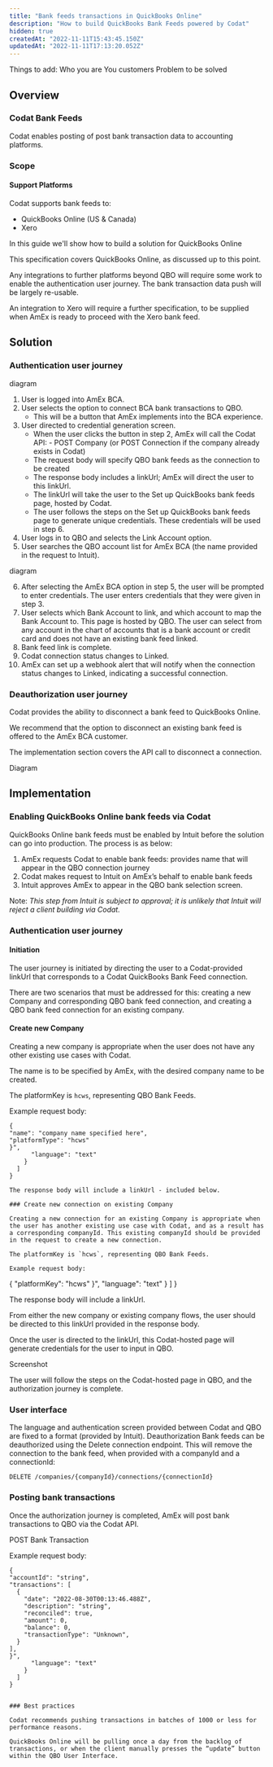 ```yaml
---
title: "Bank feeds transactions in QuickBooks Online"
description: "How to build QuickBooks Bank Feeds powered by Codat"
hidden: true
createdAt: "2022-11-11T15:43:45.150Z"
updatedAt: "2022-11-11T17:13:20.052Z"
---
```


Things to add:
Who you are
You customers
Problem to be solved

## Overview

### Codat Bank Feeds

Codat enables posting of post bank transaction data to accounting platforms.

### Scope

#### Support Platforms

Codat supports bank feeds to:

- QuickBooks Online (US & Canada)
- Xero

In this guide we'll show how to build a solution for QuickBooks Online

This specification covers QuickBooks Online, as discussed up to this point.

Any integrations to further platforms beyond QBO will require some work to enable the authentication user journey. The bank transaction data push will be largely re-usable.

An integration to Xero will require a further specification, to be supplied when AmEx is ready to proceed with the Xero bank feed.

## Solution

### Authentication user journey

diagram

1. User is logged into AmEx BCA.
2. User selects the option to connect BCA bank transactions to QBO.
   - This will be a button that AmEx implements into the BCA experience.
3. User directed to credential generation screen.
   - When the user clicks the button in step 2, AmEx will call the Codat API: - POST Company (or POST Connection if the company already exists in
     Codat)
   - The request body will specify QBO bank feeds as the connection to be created
   - The response body includes a linkUrl; AmEx will direct the user to this linkUrl.
   - The linkUrl will take the user to the Set up QuickBooks bank feeds page, hosted by Codat.
   - The user follows the steps on the Set up QuickBooks bank feeds page to generate unique credentials. These credentials will be used in step 6.
4. User logs in to QBO and selects the Link Account option.
5. User searches the QBO account list for AmEx BCA (the name provided in the request
   to Intuit).

diagram

6. After selecting the AmEx BCA option in step 5, the user will be prompted to enter credentials. The user enters credentials that they were given in step 3.
7. User selects which Bank Account to link, and which account to map the Bank Account to. This page is hosted by QBO. The user can select from any account in the chart of accounts that is a bank account or credit card and does not have an existing bank feed linked.
8. Bank feed link is complete.
9. Codat connection status changes to Linked.
10. AmEx can set up a webhook alert that will notify when the connection status changes to Linked, indicating a successful connection.

### Deauthorization user journey

Codat provides the ability to disconnect a bank feed to QuickBooks Online.

We recommend that the option to disconnect an existing bank feed is offered to the AmEx BCA customer.

The implementation section covers the API call to disconnect a connection.

Diagram

## Implementation

### Enabling QuickBooks Online bank feeds via Codat

QuickBooks Online bank feeds must be enabled by Intuit before the solution can go into production. The process is as below:

1. AmEx requests Codat to enable bank feeds: provides name that will appear in
   the QBO connection journey
2. Codat makes request to Intuit on AmEx’s behalf to enable bank feeds
3. Intuit approves AmEx to appear in the QBO bank selection screen.

Note: _This step from Intuit is subject to approval; it is unlikely that Intuit will reject a client building via Codat._

### Authentication user journey

#### Initiation

The user journey is initiated by directing the user to a Codat-provided linkUrl that corresponds to a Codat QuickBooks Bank Feed connection.

There are two scenarios that must be addressed for this: creating a new Company and corresponding QBO bank feed connection, and creating a QBO bank feed connection for an existing company.

#### Create new Company

Creating a new company is appropriate when the user does not have any other existing use cases with Codat.

The name is to be specified by AmEx, with the desired company name to be created.

The platformKey is `hcws`, representing QBO Bank Feeds.

Example request body:

```
{
"name": "company name specified here",
"platformType": "hcws"
}",
      "language": "text"
    }
  ]
}

The response body will include a linkUrl - included below.

### Create new connection on existing Company

Creating a new connection for an existing Company is appropriate when the user has another existing use case with Codat, and as a result has a corresponding companyId. This existing companyId should be provided in the request to create a new connection.

The platformKey is `hcws`, representing QBO Bank Feeds.

Example request body:

```

{
"platformKey": "hcws"
}",
"language": "text"
}
]
}

The response body will include a linkUrl.

From either the new company or existing company flows, the user should be directed to this linkUrl provided in the response body.

Once the user is directed to the linkUrl, this Codat-hosted page will generate credentials for the user to input in QBO.

Screenshot

The user will follow the steps on the Codat-hosted page in QBO, and the authorization
journey is complete.

### User interface

The language and authentication screen provided between Codat and QBO are fixed to a format (provided by Intuit).
Deauthorization Bank feeds can be deauthorized using the Delete connection endpoint. This will remove the connection to the bank feed, when provided with a companyId and a connectionId:

`DELETE /companies/{companyId}/connections/{connectionId}`

### Posting bank transactions

Once the authorization journey is completed, AmEx will post bank transactions to QBO
via the Codat API.

POST Bank Transaction

Example request body:

```
{
"accountId": "string",
"transactions": [
  {
    "date": "2022-08-30T00:13:46.488Z",
    "description": "string",
    "reconciled": true,
    "amount": 0,
    "balance": 0,
    "transactionType": "Unknown",
  }
],
}",
      "language": "text"
    }
  ]
}


### Best practices

Codat recommends pushing transactions in batches of 1000 or less for performance reasons.

QuickBooks Online will be pulling once a day from the backlog of transactions, or when the client manually presses the “update” button within the QBO User Interface.
```
